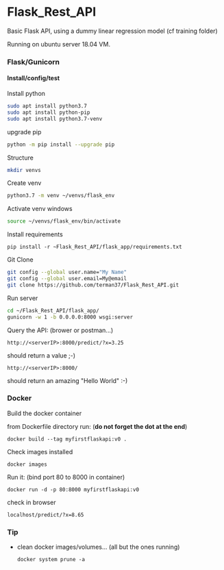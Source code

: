 # Flask_Rest_API

Basic Flask API, using a dummy linear regression model (cf training folder)

Running on ubuntu server 18.04 VM.

### Flask/Gunicorn

#### Install/config/test

Install python

```bash
sudo apt install python3.7
sudo apt install python-pip
sudo apt install python3.7-venv
```

upgrade pip

```bash
python -m pip install --upgrade pip
```

Structure

```bash
mkdir venvs
```

Create venv

```bash
python3.7 -m venv ~/venvs/flask_env
```

Activate venv windows

```bash
source ~/venvs/flask_env/bin/activate
```

Install requirements

```
pip install -r ~Flask_Rest_API/flask_app/requirements.txt
```



Git Clone 

```bash
git config --global user.name="My Name"
git config --global user.email=My@email
git clone https://github.com/terman37/Flask_Rest_API.git
```

Run server

```bash
cd ~/Flask_Rest_API/flask_app/
gunicorn -w 1 -b 0.0.0.0:8000 wsgi:server
```



Query the API: (brower or postman...)

```
http://<serverIP>:8000/predict/?x=3.25
```

should return a value ;-)

```
http://<serverIP>:8000/
```

should return an amazing "Hello World" :-)



### Docker

Build the docker container 

from Dockerfile directory run: (**do not forget the dot at the end**)

```
docker build --tag myfirstflaskapi:v0 .
```

Check images installed

```
docker images
```

Run it: (bind port 80 to 8000 in container)

```
docker run -d -p 80:8000 myfirstflaskapi:v0
```

check in browser

```
localhost/predict/?x=8.65
```







### Tip

- clean docker images/volumes... (all but the ones running)

  ```
  docker system prune -a
  ```

  